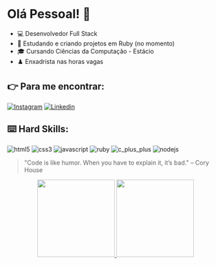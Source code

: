 # Olá Pessoal! :vulcan_salute:

- :computer: Desenvolvedor Full Stack
- :open_book: Estudando e criando projetos em Ruby (no momento)
- :mortar_board: Cursando Ciências da Computação - Estácio
- :chess_pawn: Enxadrista nas horas vagas

## :point_right: Para me encontrar:

[![Instagram](https://img.shields.io/badge/Instagram-E4405F?style=for-the-badge&logo=instagram&logoColor=white)](https://www.instagram.com/vagmendino/)
[![Linkedin](https://img.shields.io/badge/LinkedIn-0077B5?style=for-the-badge&logo=linkedin&logoColor=white)](https://www.linkedin.com/in/vagner-matheus/)

## :keyboard: Hard Skills:

![html5](https://img.shields.io/badge/HTML5-E34F26?style=for-the-badge&logo=html5&logoColor=white)
![css3](https://img.shields.io/badge/CSS3-1572B6?style=for-the-badge&logo=css3&logoColor=white)
![javascript](https://img.shields.io/badge/JavaScript-323330?style=for-the-badge&logo=javascript&logoColor=F7DF1E)
![ruby](https://img.shields.io/badge/Ruby-CC342D?style=for-the-badge&logo=ruby&logoColor=white)
![c_plus_plus](https://img.shields.io/badge/C%2B%2B-00599C?style=for-the-badge&logo=c%2B%2B&logoColor=white)
![nodejs](https://img.shields.io/badge/Node%20js-339933?style=for-the-badge&logo=nodedotjs&logoColor=white)

> "Code is like humor. When you have to explain it, it’s bad." – Cory House

<div align="center">
  <a href="https://github.com/vagnercruz">
  <img height="180em" src="https://github-readme-stats.vercel.app/api?username=vagnercruz&show_icons=true&theme=radical"/>
  <img height="180em" src="https://github-readme-stats.vercel.app/api/top-langs/?username=vagnercruz&layout=compact&theme=radical"/>
</div>
